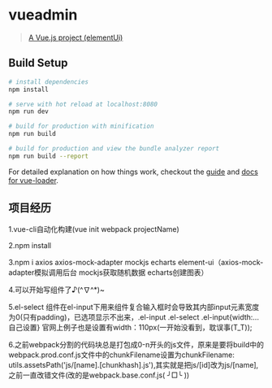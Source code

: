 # vueadmin

> [A Vue.js project (elementUi)](https://sansanchen.github.io/vueAdmin/dist/)

## Build Setup

``` bash
# install dependencies
npm install

# serve with hot reload at localhost:8080
npm run dev

# build for production with minification
npm run build

# build for production and view the bundle analyzer report
npm run build --report
```

For detailed explanation on how things work, checkout the [guide](http://vuejs-templates.github.io/webpack/) and [docs for vue-loader](http://vuejs.github.io/vue-loader).

## 项目经历
1.vue-cli自动化构建(vue init webpack projectName)<br>

2.npm install <br>

3.npm i axios axios-mock-adapter mockjs echarts element-ui（axios-mock-adapter模拟调用后台 mockjs获取随机数据 echarts创建图表）<br>

4.可以开始写组件了♪(^∇^*)~<br>

5.el-select 组件在el-input下用来组件复合输入框时会导致其内部input元素宽度为0(只有padding)，已选项显示不出来，.el-input .el-select .el-input{width:...自己设置} 官网上例子也是设置有width：110px(一开始没看到，耽误事(T_T));<br>

6.之前webpack分割的代码块总是打包成0-n开头的js文件，原来是要将build中的webpack.prod.conf.js文件中的chunkFilename设置为chunkFilename: utils.assetsPath('js/[name].[chunkhash].js'),其实就是把js/[id]改为js/[name],之前一直改错文件(改的是webpack.base.conf.js( ╯□╰ ))
